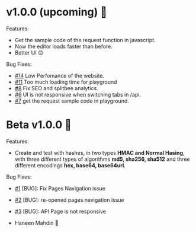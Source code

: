 # v1.0.0 (upcoming) 👋

Features:
- Get the sample code of the request function in javascript.
- Now the editor loads faster than before.
- Better UI 😊

Bug Fixes:
- [#14](https://github.com/haneenmahd/hashable/issues/14) Low Perfomance of the website.
- [#11](https://github.com/haneenmahd/hashable/issues/11) Too much loading time for playground
- [#8](https://github.com/haneenmahd/hashable/issues/8) Fix SEO and splitbee analytics.
- [#6](https://github.com/haneenmahd/hashable/issues/6) UI is not responsive when switching tabs in /api.
- [#7](https://github.com/haneenmahd/hashable/issues/7) get the request sample code in playground.

# Beta v1.0.0 🚀

Features:

- Create and test with hashes, in two types **HMAC and Normal Hasing**, with three different types of algorithms **md5, sha256, sha512** and three different encodings **hex, base64, base64url**.

Bug Fixes:

- [#1](https://github.com/haneenmahd/hashable/issues/1) [BUG]: Fix Pages Navigation issue
- [#2](https://github.com/haneenmahd/hashable/issues/1) [BUG]: re-opened pages navigation issue
- [#3](https://github.com/haneenmahd/hashable/issues/3) [BUG]: API Page is not responsive

- Haneen Mahdin 🚀
